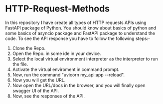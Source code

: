 # HTTP-Request-Methods
In this repository I have create all types of HTTP requests APIs using FastAPI package of Python.
You should know about basics of python and some basics of asyncio package and FastAPI package to understand the code.
To see the API response you have to follow the following steps:-
1. Clone the Repo.
2. Open the Repo. in some ide in your device.
3. Select the local virtual environment interpreter as the interpreter to run the file.
4. Activate the virtual enviroment in command prompt.
5. Now, run the command "uvicorn my_api:app --reload".
6. Now you will get the URL.
7. Now open the URL/docs in the browser, and you will finally open swagger UI of the API.
8. Now, see the responses of the API.
